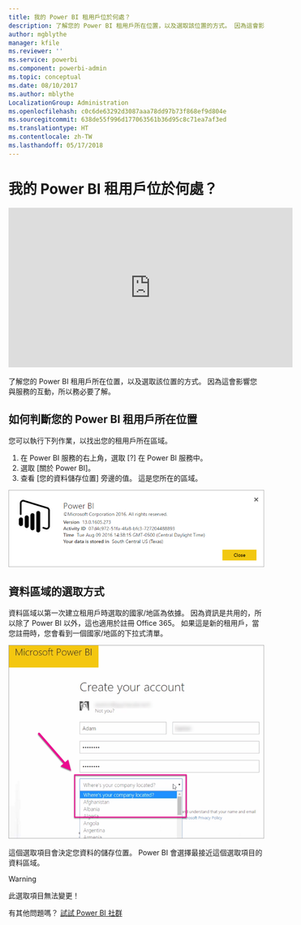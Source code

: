 ```yaml
---
title: 我的 Power BI 租用戶位於何處？
description: 了解您的 Power BI 租用戶所在位置，以及選取該位置的方式。 因為這會影響您與服務的互動，所以務必要了解。
author: mgblythe
manager: kfile
ms.reviewer: ''
ms.service: powerbi
ms.component: powerbi-admin
ms.topic: conceptual
ms.date: 08/10/2017
ms.author: mblythe
LocalizationGroup: Administration
ms.openlocfilehash: c0c6de63292d3087aaa78dd97b73f868ef9d804e
ms.sourcegitcommit: 638de55f996d177063561b36d95c8c71ea7af3ed
ms.translationtype: HT
ms.contentlocale: zh-TW
ms.lasthandoff: 05/17/2018
---
```

# <a name="where-is-my-power-bi-tenant-located"></a>我的 Power BI 租用戶位於何處？
<iframe width="560" height="315" src="https://www.youtube.com/embed/0fOxaHJPvdM?showinfo=0" frameborder="0" allowfullscreen></iframe>

了解您的 Power BI 租用戶所在位置，以及選取該位置的方式。 因為這會影響您與服務的互動，所以務必要了解。

## <a name="how-to-determine-where-your-power-bi-tenant-is-located"></a>如何判斷您的 Power BI 租用戶所在位置
您可以執行下列作業，以找出您的租用戶所在區域。

1. 在 Power BI 服務的右上角，選取 [?] 在 Power BI 服務中。
2. 選取 [關於 Power BI]。
3. 查看 [您的資料儲存位置] 旁邊的值。 這是您所在的區域。

![](media/service-admin-where-is-my-tenant-located/power-bi-data-region.png)

## <a name="how-the-data-region-is-selected"></a>資料區域的選取方式
資料區域以第一次建立租用戶時選取的國家/地區為依據。 因為資訊是共用的，所以除了 Power BI 以外，這也適用於註冊 Office 365。 如果這是新的租用戶，當您註冊時，您會看到一個國家/地區的下拉式清單。

![](media/service-admin-where-is-my-tenant-located/sign-up-country-selection.png)

這個選取項目會決定您資料的儲存位置。 Power BI 會選擇最接近這個選取項目的資料區域。

> [!WARNING]
> 此選取項目無法變更！
> 
> 

有其他問題嗎？ [試試 Power BI 社群](http://community.powerbi.com/)

